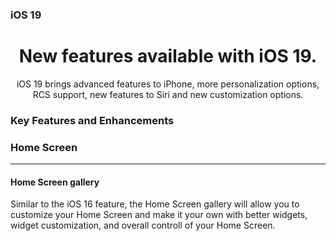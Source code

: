### iOS 19
<h1 align="Center">New features available with iOS 19.</h1>
<p align="Center">iOS 19 brings advanced features to iPhone, more personalization options, RCS support, new features to Siri and new customization options.</p>

### Key Features and Enhancements

### Home Screen
------
#### Home Screen gallery
Similar to the iOS 16 feature, the Home Screen gallery will allow you to customize your Home Screen and make it your own with better widgets, widget customization, and overall controll of your Home Screen.
